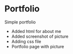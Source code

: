 # Portfolio
Simple portfolio
* Added html for about me
* Added screenshot of picture
* Adding css file
* Portfolio page with picture


